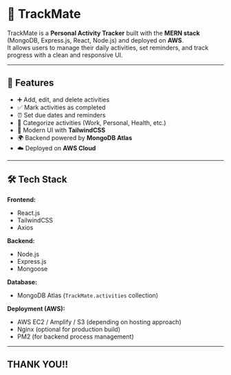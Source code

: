 # 📝 TrackMate

TrackMate is a **Personal Activity Tracker** built with the **MERN stack** (MongoDB, Express.js, React, Node.js) and deployed on **AWS**.  
It allows users to manage their daily activities, set reminders, and track progress with a clean and responsive UI.

---

## 🚀 Features

- ➕ Add, edit, and delete activities
- ✅ Mark activities as completed
- ⏰ Set due dates and reminders
- 🔖 Categorize activities (Work, Personal, Health, etc.)
- 🎨 Modern UI with **TailwindCSS**
- 🌍 Backend powered by **MongoDB Atlas**
- ☁️ Deployed on **AWS Cloud**

---

## 🛠️ Tech Stack

**Frontend:**
- React.js
- TailwindCSS
- Axios

**Backend:**
- Node.js
- Express.js
- Mongoose

**Database:**
- MongoDB Atlas (`TrackMate.activities` collection)

**Deployment (AWS):**
- AWS EC2 / Amplify / S3 (depending on hosting approach)
- Nginx (optional for production build)
- PM2 (for backend process management)

---

## THANK YOU!!

